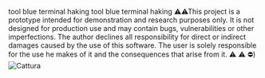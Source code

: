   tool  blue terminal   haking
tool blue terminal haking ⚠️⚠This project is a prototype intended for demonstration and research purposes only. It is not designed for production use and may contain bugs, vulnerabilities or other imperfections. The author declines all responsibility for direct or indirect damages caused by the use of this software. The user is solely responsible for the use he makes of it and the consequences that arise from it. ⚠ ⚠ ️⛔)
![Cattura](https://github.com/user-attachments/assets/77191b2e-4189-46ed-89d6-3d5c3e803c56)
